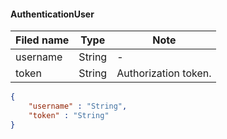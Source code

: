 #### AuthenticationUser
Filed name | Type | Note
------------ | ------------- | -------------
username | String | -
token | String | Authorization token.

```json
{
    "username" : "String",
    "token" : "String"
}

```
